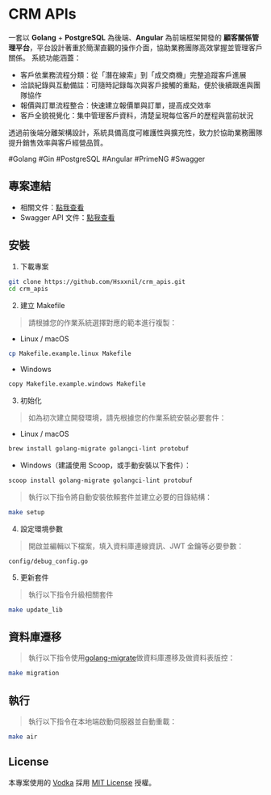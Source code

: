 # CRM APIs

一套以 **Golang** + **PostgreSQL** 為後端、**Angular** 為前端框架開發的 **顧客關係管理平台**，平台設計著重於簡潔直觀的操作介面，協助業務團隊高效掌握並管理客戶關係。
系統功能涵蓋：
* 客戶依業務流程分類：從「潛在線索」到「成交商機」完整追蹤客戶進展
* 洽談紀錄與互動備註：可隨時記錄每次與客戶接觸的重點，便於後續跟進與團隊協作
* 報價與訂單流程整合：快速建立報價單與訂單，提高成交效率
* 客戶全貌視覺化：集中管理客戶資料，清楚呈現每位客戶的歷程與當前狀況

透過前後端分離架構設計，系統具備高度可維護性與擴充性，致力於協助業務團隊提升銷售效率與客戶經營品質。

#Golang #Gin #PostgreSQL #Angular #PrimeNG #Swagger

## 專案連結

* 相關文件：[點我查看](https://hsxxnil.notion.site/Collective-11c5b51f95f58185ba96dcb6fde626e1)
* Swagger API 文件：[點我查看](https://hsxxnil.github.io/swagger-ui/?urls.primaryName=CRM)

## 安裝
1. 下載專案

```bash
git clone https://github.com/Hsxxnil/crm_apis.git
cd crm_apis
```

2. 建立 Makefile

> 請根據您的作業系統選擇對應的範本進行複製：
* Linux / macOS
```bash
cp Makefile.example.linux Makefile
```

* Windows
```bash
copy Makefile.example.windows Makefile
```


3. 初始化

> 如為初次建立開發環境，請先根據您的作業系統安裝必要套件：
* Linux / macOS
```bash
brew install golang-migrate golangci-lint protobuf
```

* Windows（建議使用 Scoop，或手動安裝以下套件）：
```bash
scoop install golang-migrate golangci-lint protobuf
```

> 執行以下指令將自動安裝依賴套件並建立必要的目錄結構：
```bash
make setup
```

4. 設定環境參數

> 開啟並編輯以下檔案，填入資料庫連線資訊、JWT 金鑰等必要參數：
```file
config/debug_config.go
```

5. 更新套件

>執行以下指令升級相關套件
```bash
make update_lib
```

## 資料庫遷移

> 執行以下指令使用[golang-migrate](https://github.com/golang-migrate/migrate)做資料庫遷移及做資料表版控：
```bash
make migration
```

## 執行
> 執行以下指令在本地端啟動伺服器並自動重載：
```bash
make air
```

## License

本專案使用的 [Vodka](https://github.com/dylanlyu/vodka) 採用 [MIT License](https://opensource.org/licenses/MIT) 授權。
